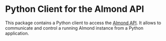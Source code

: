 # Python Client for the Almond API

This package contains a Python client to access the [Almond API](https://almond.stanford.edu/doc/my-api.md).
It allows to communicate and control a running Almond instance from a Python application.
